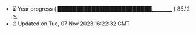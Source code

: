 - ⏳ Year progress { █████████████████████████▁▁▁▁▁ } 85.12 %
- ⏰ Updated on Tue, 07 Nov 2023 16:22:32 GMT


